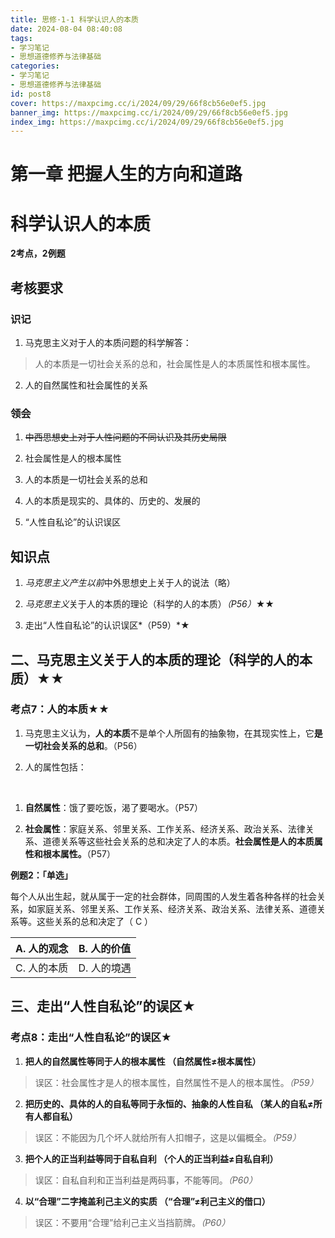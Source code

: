 ```yaml
---
title: 思修·1-1 科学认识人的本质
date: 2024-08-04 08:40:08
tags:
- 学习笔记
- 思想道德修养与法律基础
categories:
- 学习笔记
- 思想道德修养与法律基础
id: post8
cover: https://maxpcimg.cc/i/2024/09/29/66f8cb56e0ef5.jpg
banner_img: https://maxpcimg.cc/i/2024/09/29/66f8cb56e0ef5.jpg
index_img: https://maxpcimg.cc/i/2024/09/29/66f8cb56e0ef5.jpg
---
```


# 第一章 把握人生的方向和道路

# 科学认识人的本质

**2考点，2例题**

## 考核要求

### 识记

1.  马克思主义对于人的本质问题的科学解答：

> 人的本质是一切社会关系的总和，社会属性是人的本质属性和根本属性。

2.  人的自然属性和社会属性的关系

### 领会

1.  ~~中西思想史上对于人性问题的不同认识及其历史局限~~

2.  社会属性是人的根本属性

3.  人的本质是一切社会关系的总和

4.  人的本质是现实的、具体的、历史的、发展的

5.  “人性自私论”的认识误区

## 知识点

1.  *马克思主义产生以前*中外思想史上关于人的说法（略）

2.  *马克思主义*关于人的本质的理论（科学的人的本质）*（P56）*★★

3.  走出“人性自私论”的认识误区*（P59）*★



## 二、马克思主义关于人的本质的理论（科学的人的本质）★★

### 考点7：人的本质★★

1.  马克思主义认为，**人的本质**不是单个人所固有的抽象物，在其现实性上，它**是一切社会关系的总和**。（P56）

2.  人的属性包括：

&nbsp;

1.  **自然属性**：饿了要吃饭，渴了要喝水。（P57）

2.  **社会属性**：家庭关系、邻里关系、工作关系、经济关系、政治关系、法律关系、道德关系等这些社会关系的总和决定了人的本质。**社会属性是人的本质属性和根本属性。**（P57）

**例题2：「单选」**

每个人从出生起，就从属于一定的社会群体，同周围的人发生着各种各样的社会关系，如家庭关系、邻里关系、工作关系、经济关系、政治关系、法律关系、道德关系等。这些关系的总和决定了（ C ）

| A.   人的观念 | B.   人的价值 |
| ------------- | ------------- |
| C.   人的本质 | D.  人的境遇  |



## 三、走出“人性自私论”的误区★

### 考点8：走出“人性自私论”的误区★

1.  **把人的自然属性等同于人的根本属性 （自然属性≠根本属性）**

> 误区：社会属性才是人的根本属性，自然属性不是人的根本属性。*（P59）*

2.  **把历史的、具体的人的自私等同于永恒的、抽象的人性自私 （某人的自私≠所有人都自私）**

> 误区：不能因为几个坏人就给所有人扣帽子，这是以偏概全。*（P59）*

3.  **把个人的正当利益等同于自私自利 （个人的正当利益≠自私自利）**

> 误区：自私自利和正当利益是两码事，不能等同。*（P60）*

4.  **以“合理”二字掩盖利己主义的实质 （“合理”≠利己主义的借口）**

> 误区：不要用“合理”给利己主义当挡箭牌。*（P60）*
